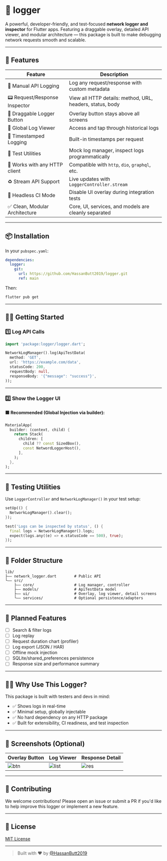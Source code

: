 # 📱 logger

A powerful, developer-friendly, and test-focused **network logger and inspector** for Flutter apps. Featuring a draggable overlay, detailed API viewer, and modular architecture — this package is built to make debugging network requests smooth and scalable.

---

## 🚀 Features

| Feature                          | Description                                                             |
|----------------------------------|-------------------------------------------------------------------------|
| 🎯 Manual API Logging            | Log any request/response with custom metadata                          |
| 📟 Request/Response Inspector    | View all HTTP details: method, URL, headers, status, body              |
| 🤹 Draggable Logger Button       | Overlay button stays above all screens                                 |
| 📂 Global Log Viewer             | Access and tap through historical logs                                 |
| 🤠 Timestamped Logging           | Built-in timestamps per request                                        |
| 🥪 Test Utilities                | Mock log manager, inspect logs programmatically                        |
| 🔗 Works with any HTTP client    | Compatible with `http`, `dio`, `graphql`, etc.                         |
| ♻️ Stream API Support            | Live updates with `LoggerController.stream`                            |
| 🔐 Headless CI Mode              | Disable UI overlay during integration tests                            |
| ✅ Clean, Modular Architecture   | Core, UI, services, and models are cleanly separated                   |

---

## 📦 Installation

In your `pubspec.yaml`:

```yaml
dependencies:
  logger:
    git:
      url: https://github.com/HassanButt2019/logger.git
      ref: main
```

Then:

```bash
flutter pub get
```

---

## 🧑‍💻 Getting Started

### 1️⃣ Log API Calls

```dart
import 'package:logger/logger.dart';

NetworkLogManager().log(ApiTestData(
  method: 'GET',
  url: 'https://example.com/data',
  statusCode: 200,
  requestBody: null,
  responseBody: '{"message": "success"}',
));
```

---

### 2️⃣ Show the Logger UI

#### 🟩 Recommended (Global Injection via builder):

```dart
MaterialApp(
  builder: (context, child) {
    return Stack(
      children: [
        child ?? const SizedBox(),
        const NetwordLoggerHost(),
      ],
    );
  },
);
```

---

## 🥪 Testing Utilities

Use `LoggerController` and `NetworkLogManager()` in your test setup:

```dart
setUp(() {
  NetworkLogManager().clear();
});

test('Logs can be inspected by status', () {
  final logs = NetworkLogManager().logs;
  expect(logs.any((e) => e.statusCode == 500), true);
});
```

---

## 📁 Folder Structure

```
lib/
├—— network_logger.dart        # Public API
└—— src/
    ├—— core/                  # Log manager, controller
    ├—— models/                # ApiTestData model
    ├—— ui/                    # Overlay, log viewer, detail screens
    └—— services/              # Optional persistence/adapters
```

---

## 🔧 Planned Features

- [ ] Search & filter logs
- [ ] Log replay
- [ ] Request duration chart (profiler)
- [ ] Log export (JSON / HAR)
- [ ] Offline mock injection
- [ ] SQLite/shared_preferences persistence
- [ ] Response size and performance summary

---

## 🧑‍🔬 Why Use This Logger?

This package is built with testers and devs in mind:

- ✅ Shows logs in real-time
- ✅ Minimal setup, globally injectable
- ✅ No hard dependency on any HTTP package
- ✅ Built for extensibility, CI readiness, and test inspection

---

## 📸 Screenshots (Optional)

| Overlay Button | Log Viewer | Response Detail |
|----------------|------------|-----------------|
| ![btn](assets/button.png) | ![list](assets/list.png) | ![res](assets/response.png) |

---

## 🤝 Contributing

We welcome contributions! Please open an issue or submit a PR if you'd like to help improve this logger or implement a new feature.

---

## 📃 License

[MIT License](LICENSE)

---

> Built with ❤️ by [@HassanButt2019](https://github.com/HassanButt2019)
